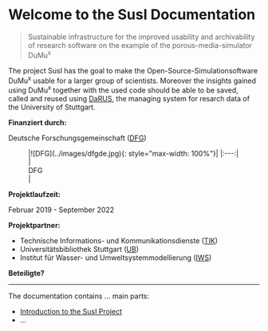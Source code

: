 # Welcome to the SusI Documentation

> Sustainable infrastructure for the improved usability and archivability of research software on the example of the porous-media-simulator DuMu<sup>x</sup>

The project SusI has the goal to make the Open-Source-Simulationsoftware DuMu<sup>x</sup> usable for a larger group of scientists. Moreover the insights gained using DuMu<sup>x</sup> together with the used code should be able to be saved, called and reused using [DaRUS](https://www.izus.uni-stuttgart.de/fokus/darus), the managing system for resarch data of the University of Stuttgart. 

**Finanziert durch:**

Deutsche Forschungs­gemeinschaft ([DFG](https://www.dfg.de/))
<figure markdown>
  |![DFG](../images/dfgde.jpg){: style="max-width: 100%"}|
  |:---:|
  |<figcaption>DFG</figcaption>|
</figure>

**Projektlaufzeit:**

Februar 2019 - September 2022

**Projektpartner:**

- Technische Informations- und Kommunikationsdienste ([TIK](https://www.tik.uni-stuttgart.de/))
- Universitätsbibliothek Stuttgart­ ([UB](https://www.ub.uni-stuttgart.de/index.html))
- Institut für Wasser- und Umwelt­system­modellierung ([IWS](https://www.iws.uni-stuttgart.de/))

**Beteiligte?**

---

The documentation contains ... main parts:

- [Introduction to the SusI Project](project/index.md)
- ...